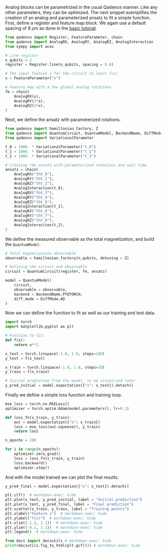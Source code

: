 Analog blocks can be parametrized in the usual Qadence manner. Like any other parameters,
they can be optimized. The next snippet exemplifies the creation of an analog and parameterized ansatz
to fit a simple function. First, define a register and feature map block. We again use a default spacing of
$8~\mu\text{m}$ as done in the [basic tutorial](analog-basics.md).


```python exec="on" source="material-block" session="qcl"
from qadence import Register, FeatureParameter, chain
from qadence import AnalogRX, AnalogRY, AnalogRZ, AnalogInteraction
from sympy import acos

# Line register
n_qubits = 2
register = Register.line(n_qubits, spacing = 8.0)

# The input feature x for the circuit to learn f(x)
x = FeatureParameter("x")

# Feature map with a few global analog rotations
fm = chain(
    AnalogRX(x),
    AnalogRY(2*x),
    AnalogRZ(3*x),
)
```

Next, we define the ansatz with parameterized rotations.

```python exec="on" source="material-block" session="qcl"
from qadence import hamiltonian_factory, Z
from qadence import QuantumCircuit, QuantumModel, BackendName, DiffMode
from qadence import VariationalParameter

t_0 = 1000. * VariationalParameter("t_0")
t_1 = 1000. * VariationalParameter("t_1")
t_2 = 1000. * VariationalParameter("t_2")

# Creating the ansatz with parameterized rotations and wait time
ansatz = chain(
    AnalogRX("tht_0"),
    AnalogRY("tht_1"),
    AnalogRZ("tht_2"),
    AnalogInteraction(t_0),
    AnalogRX("tht_3"),
    AnalogRY("tht_4"),
    AnalogRZ("tht_5"),
    AnalogInteraction(t_1),
    AnalogRX("tht_6"),
    AnalogRY("tht_7"),
    AnalogRZ("tht_8"),
    AnalogInteraction(t_2),
)
```

We define the measured observable as the total magnetization, and build the `QuantumModel`.

```python exec="on" source="material-block" session="qcl"
# Total magnetization observable
observable = hamiltonian_factory(n_qubits, detuning = Z)

# Defining the circuit and observable
circuit = QuantumCircuit(register, fm, ansatz)

model = QuantumModel(
    circuit,
    observable = observable,
    backend = BackendName.PYQTORCH,
    diff_mode = DiffMode.AD
)
```

Now we can define the function to fit as well as our training and test data.

```python exec="on" source="material-block" session="qcl"
import torch
import matplotlib.pyplot as plt

# Function to fit:
def f(x):
    return x**2

x_test = torch.linspace(-1.0, 1.0, steps=100)
y_test = f(x_test)

x_train = torch.linspace(-1.0, 1.0, steps=10)
y_train = f(x_train)

# Initial prediction from the model, to be visualized later
y_pred_initial = model.expectation({"x": x_test}).detach()
```

Finally we define a simple loss function and training loop.

```python exec="on" source="material-block" session="qcl"
mse_loss = torch.nn.MSELoss()
optimizer = torch.optim.Adam(model.parameters(), lr=0.1)

def loss_fn(x_train, y_train):
    out = model.expectation({"x": x_train})
    loss = mse_loss(out.squeeze(), y_train)
    return loss

n_epochs = 200

for i in range(n_epochs):
    optimizer.zero_grad()
    loss = loss_fn(x_train, y_train)
    loss.backward()
    optimizer.step()
```

And with the model trained we can plot the final results.

```python exec="on" source="material-block" html="1" session="qcl"
y_pred_final = model.expectation({"x": x_test}).detach()

plt.clf()  # markdown-exec: hide
plt.plot(x_test, y_pred_initial, label = "Initial prediction")
plt.plot(x_test, y_pred_final, label = "Final prediction")
plt.scatter(x_train, y_train, label = "Training points")
plt.xlabel("Feature x")  # markdown-exec: hide
plt.ylabel("f(x)")  # markdown-exec: hide
plt.xlim((-1.1, 1.1))  # markdown-exec: hide
plt.ylim((-0.1, 1.1))  # markdown-exec: hide
plt.legend()  # markdown-exec: hide

from docs import docsutils # markdown-exec: hide
print(docsutils.fig_to_html(plt.gcf())) # markdown-exec: hide
```
